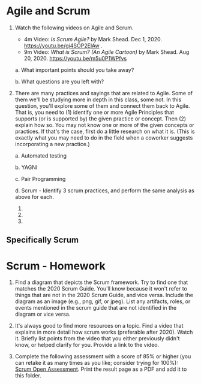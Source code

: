# Agile and Scrum

1. Watch the following videos on Agile and Scrum.

   * 4m Video: *Is Scrum Agile?* by Mark Shead. Dec 1, 2020. <https://youtu.be/gi4SOP2ElAw> .
   * 9m Video: *What is Scrum? (An Agile Cartoon)* by Mark Shead. Aug 20, 2020. <https://youtu.be/m5u0P1WPfvs>

   a. What important points should you take away?

   b. What questions are you left with?

2. There are many practices and sayings that are related to Agile. Some of
   them we'll be studying more in depth in this class, some not. In this
   question, you'll explore some of them and connect them back to Agile.
   That is, you need to (1) identify one or more Agile Principles that supports
   (or is supported by) the given practice or concept. Then (2) explain how so.
   You may not know one or more of the given concepts or practices. If that's
   the case, first do a little research on what it is. (This is exactly what
   you may need to do in the field when a coworker suggests incorporating
   a new practice.)

   a. Automated testing

   b. YAGNI

   c. Pair Programming

   d. Scrum - Identify 3 scrum practices, and perform the same analysis as above for each.

      1.
      2.
      3.

## Specifically Scrum

# Scrum - Homework

1. Find a diagram that depicts the Scrum framework. Try to find one that matches
   the 2020 Scrum Guide. You'll know because it won't refer to things that are
   not in the 2020 Scrum Guide, and vice versa.
   Include the diagram as an image (e.g., png, gif, or jpeg).
   List any artifacts, roles, or events mentioned in the scrum guide that are
   not identified in the diagram or vice versa.


2. It's always good to find more resources on a topic.
   Find a video that explains in more detail how scrum works (preferable after 2020).
   Watch it. Briefly list points from the video that you either previously didn't know,
   or helped clarify for you. Provide a link to the video.


3. Complete the following assessment with a score of 85% or higher
   (you can retake it as many times as you like; consider trying for 100%):
   [Scrum Open Assessment](https://www.scrum.org/open-assessments/scrum-open).
   Print the result page as a PDF and add it to this folder.